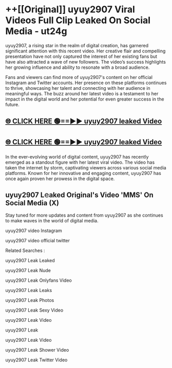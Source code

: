 # ++[[Original]] uyuy2907 Viral Videos Full Clip Leaked On Social Media - ut24g<br>

uyuy2907, a rising star in the realm of digital creation, has garnered significant attention with this recent video. Her creative flair and compelling presentation have not only captured the interest of her existing fans but have also attracted a wave of new followers. The video’s success highlights her growing influence and ability to resonate with a broad audience.

Fans and viewers can find more of uyuy2907's content on her official Instagram and Twitter accounts. Her presence on these platforms continues to thrive, showcasing her talent and connecting with her audience in meaningful ways. The buzz around her latest video is a testament to her impact in the digital world and her potential for even greater success in the future.


## [🌐 CLICK HERE 🟢==►► uyuy2907 leaked Video ](https://onlyclips.site?title=uyuy2907&ref=git)

## [🌐 CLICK HERE 🟢==►► uyuy2907 leaked Video ](https://onlyclips.site?title=uyuy2907&ref=git)


In the ever-evolving world of digital content, uyuy2907 has recently emerged as a standout figure with her latest viral video. The video has taken the internet by storm, captivating viewers across various social media platforms. Known for her innovative and engaging content, uyuy2907 has once again proven her prowess in the digital space.



## uyuy2907 L𝚎aked Original's Video 'MMS' On Social Media (X)


Stay tuned for more updates and content from uyuy2907 as she continues to make waves in the world of digital media.

uyuy2907 video Instagram

uyuy2907 video official twitter


Related Searches :

uyuy2907 Leak Leaked

uyuy2907 Leak Nude

uyuy2907 Leak Onlyfans Video

uyuy2907 Leak Leaks

uyuy2907 Leak Photos

uyuy2907 Leak Sexy Video

uyuy2907 Leak Video

uyuy2907 Leak

uyuy2907 Leak Video

uyuy2907 Leak Shower Video

uyuy2907 Leak Twitter Video

